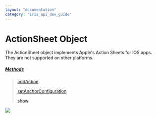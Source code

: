 ```yaml
---
layout: "documentation"
category: "iris_api_dev_guide"
---
```

                            

ActionSheet Object
==================

The ActionSheet object implements Apple's Action Sheets for iOS apps. They are not supported on other platforms.

##### [Methods](actionsheet_object_methods.html)

> [addAction](actionsheet_object_methods.html#addAction)
> 
> [setAnchorConfiguration](actionsheet_object_methods.html#setAnchorConfiguration)
> 
> [show](actionsheet_object_methods.html#Show)

![](resources/prettify/onload.png)
